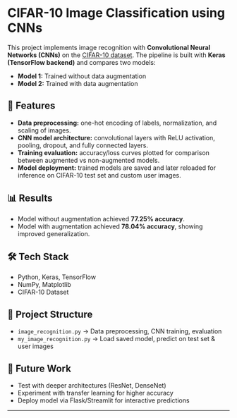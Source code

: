 # CIFAR-10 Image Classification using CNNs

This project implements image recognition with **Convolutional Neural Networks (CNNs)** on the [CIFAR-10 dataset](https://www.cs.toronto.edu/~kriz/cifar.html). The pipeline is built with **Keras (TensorFlow backend)** and compares two models:
- **Model 1:** Trained without data augmentation  
- **Model 2:** Trained with data augmentation  

## 🚀 Features
- **Data preprocessing:** one-hot encoding of labels, normalization, and scaling of images.  
- **CNN model architecture:** convolutional layers with ReLU activation, pooling, dropout, and fully connected layers.  
- **Training evaluation:** accuracy/loss curves plotted for comparison between augmented vs non-augmented models.  
- **Model deployment:** trained models are saved and later reloaded for inference on CIFAR-10 test set and custom user images.  

## 📊 Results
- Model without augmentation achieved **77.25% accuracy**.  
- Model with augmentation achieved **78.04% accuracy**, showing improved generalization.  

## 🛠️ Tech Stack
- Python, Keras, TensorFlow  
- NumPy, Matplotlib  
- CIFAR-10 Dataset  

## 📂 Project Structure
- `image_recognition.py` → Data preprocessing, CNN training, evaluation  
- `my_image_recognition.py` → Load saved model, predict on test set & user images  

## 🔮 Future Work
- Test with deeper architectures (ResNet, DenseNet)  
- Experiment with transfer learning for higher accuracy  
- Deploy model via Flask/Streamlit for interactive predictions  

---
